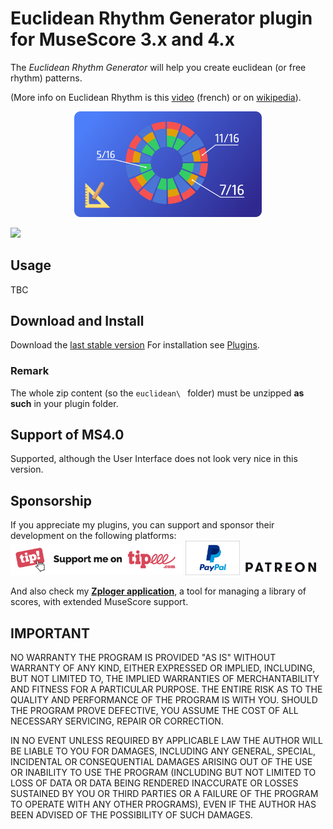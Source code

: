 
# Euclidean Rhythm Generator plugin for MuseScore 3.x and 4.x
The *Euclidean Rhythm Generator* will help you create euclidean (or free rhythm) patterns.

(More info on Euclidean Rhythm is this [video](https://www.youtube.com/watch?v=8G8qko7NZdE) (french) or on [wikipedia](https://en.wikipedia.org/wiki/Euclidean_rhythm)).

<p align="center"><img src="/euclidean/logo.png" Alt="logo" width="300" /></p>

[![](https://markdown-videos.deta.dev/youtube/ekAY6hZApsQ)](https://youtu.be/ekAY6hZApsQ)


## Usage ##
TBC

## Download and Install ##
Download the [last stable version](https://github.com/lgvr123/musescore-euclidian/releases)
For installation see [Plugins](https://musescore.org/en/handbook/3/plugins).

### Remark
The whole zip content (so the `euclidean\ ` folder) must be unzipped **as such** in your plugin folder. <br/>

## Support of MS4.0
Supported, although the User Interface does not look very nice in this version.

## Sponsorship ##
If you appreciate my plugins, you can support and sponsor their development on the following platforms:
[<img src="/support/Button-Tipeee.png" alt="Support me on Tipee" height="50"/>](https://www.tipeee.com/parkingb) 
[<img src="/support/paypal.jpg" alt="Support me on Paypal" height="55"/>](https://www.paypal.me/LaurentvanRoy) 
[<img src="/support/patreon.png" alt="Support me on Patreon" height="25"/>](https://patreon.com/parkingb)

And also check my **[Zploger application](https://www.parkingb.be/zploger)**, a tool for managing a library of scores, with extended MuseScore support.

## IMPORTANT
NO WARRANTY THE PROGRAM IS PROVIDED "AS IS" WITHOUT WARRANTY OF ANY KIND, EITHER EXPRESSED OR IMPLIED, INCLUDING, BUT NOT LIMITED TO, THE IMPLIED WARRANTIES OF MERCHANTABILITY AND FITNESS FOR A PARTICULAR PURPOSE. THE ENTIRE RISK AS TO THE QUALITY AND PERFORMANCE OF THE PROGRAM IS WITH YOU. SHOULD THE PROGRAM PROVE DEFECTIVE, YOU ASSUME THE COST OF ALL NECESSARY SERVICING, REPAIR OR CORRECTION.

IN NO EVENT UNLESS REQUIRED BY APPLICABLE LAW THE AUTHOR WILL BE LIABLE TO YOU FOR DAMAGES, INCLUDING ANY GENERAL, SPECIAL, INCIDENTAL OR CONSEQUENTIAL DAMAGES ARISING OUT OF THE USE OR INABILITY TO USE THE PROGRAM (INCLUDING BUT NOT LIMITED TO LOSS OF DATA OR DATA BEING RENDERED INACCURATE OR LOSSES SUSTAINED BY YOU OR THIRD PARTIES OR A FAILURE OF THE PROGRAM TO OPERATE WITH ANY OTHER PROGRAMS), EVEN IF THE AUTHOR HAS BEEN ADVISED OF THE POSSIBILITY OF SUCH DAMAGES.
